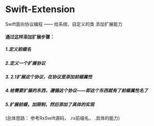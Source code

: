 # Swift-Extension
Swift面向协议编程 —— 给系统、自定义的类 添加扩展能力


#### 通过这样添加扩展步骤：
##### 1.定义前缀名
##### 2.定义一个扩展协议
##### 3. 2.1扩展这个协议，在协议里添加前缀属性
##### 4.给需要扩展的东西，遵循这个协议——即这个东西就有了前缀属性名了
##### 5.扩展前缀，加限制，然后添加了具体的实现

(总体思路： 参考RxSwift源码， .rx前缀名， .具体的能力)
